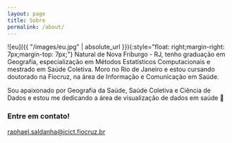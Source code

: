 ```yaml
---
layout: page
title: Sobre
permalink: /about/
---
```


![eu]({{ "/images/eu.jpg" | absolute_url }}){:style="float: right;margin-right: 7px;margin-top: 7px;"} Natural de Nova Friburgo - RJ, tenho graduação em Geografia, especialização em Métodos Estatísticos Computacionais e mestrado em Saúde Coletiva. Moro no Rio de Janeiro e estou cursando doutorado na Fiocruz, na área de Informação e Comunicação em Saúde.

Sou apaixonado por Geografia da Saúde, Saúde Coletiva e Ciência de Dados e estou me dedicando a área de visualização de dados em saúde 🙂

### Entre em contato!

[raphael.saldanha@icict.fiocruz.br](raphael.saldanha@icict.fiocruz.br)
